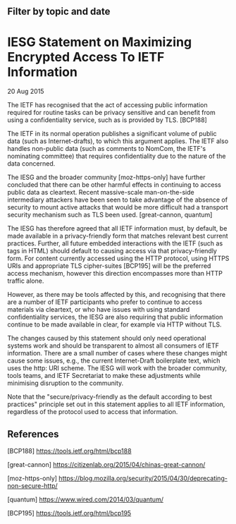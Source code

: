 Filter by topic and date
------------------------

IESG Statement on Maximizing Encrypted Access To IETF Information
=================================================================

20 Aug 2015

The IETF has recognised that the act of accessing public information required for routine tasks can be privacy sensitive and can benefit from using a confidentiality service, such as is provided by TLS. [BCP188]

  


The IETF in its normal operation publishes a significant volume of public data (such as Internet-drafts), to which this argument applies. The IETF also handles non-public data (such as comments to NomCom, the IETF's nominating committee) that requires confidentiality due to the nature of the data concerned.   


The IESG and the broader community [moz-https-only] have further concluded that there can be other harmful effects in continuing to access public data as cleartext. Recent massive-scale man-on-the-side intermediary attackers have been seen to take advantage of the absence of security to mount active attacks that would be more difficult had a transport security mechanism such as TLS been used. [great-cannon, quantum] 

The IESG has therefore agreed that all IETF information must, by default, be made available in a privacy-friendly form that matches relevant best current practices. Further, all future embedded interactions with the IETF (such as <a> tags in HTML) should default to causing access via that privacy-friendly form. For content currently accessed using the HTTP protocol, using HTTPS URIs and appropriate TLS cipher-suites [BCP195] will be the preferred access mechanism, however this direction encompasses more than HTTP traffic alone. 

However, as there may be tools affected by this, and recognising that there are a number of IETF participants who prefer to continue to access materials via cleartext, or who have issues with using standard confidentiality services, the IESG are also requiring that public information continue to be made available in clear, for example via HTTP without TLS. 

The changes caused by this statement should only need operational systems work and should be transparent to almost all consumers of IETF information. There are a small number of cases where these changes might cause some issues, e.g., the current Internet-Draft boilerplate text, which uses the http: URI scheme. The IESG will work with the broader community, tools teams, and IETF Secretariat to make these adjustments while minimising disruption to the community. 

Note that the "secure/privacy-friendly as the default according to best practices" principle set out in this statement applies to all IETF information, regardless of the protocol used to access that information. 

References
----------

[BCP188] <https://tools.ietf.org/html/bcp188>

[great-cannon] <https://citizenlab.org/2015/04/chinas-great-cannon/>

[moz-https-only] <https://blog.mozilla.org/security/2015/04/30/deprecating-non-secure-http/>

[quantum] <https://www.wired.com/2014/03/quantum/>

[BCP195] <https://tools.ietf.org/html/bcp195>

